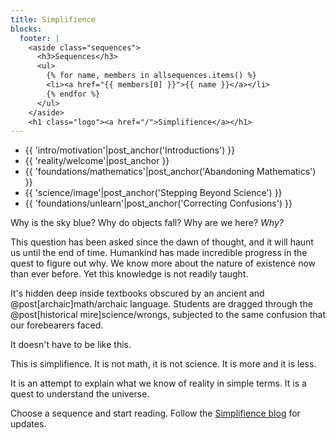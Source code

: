 ```yaml
---
title: Simplifience
blocks:
  footer: |
    <aside class="sequences">
      <h3>Sequences</h3>
      <ul>
        {% for name, members in allsequences.items() %}
        <li><a href="{{ members[0] }}">{{ name }}</a></li>
        {% endfor %}
      </ul>
    </aside>
    <h1 class="logo"><a href="/">Simplifience</a></h1>
---
```


<div class="nav asides">
  <div class="block">
    <!--The Lay of the Land, Formal Foundations, Intuitive Explanations-->
    <!--<h3>Start here</h3>-->
    <aside class="info">
      <ul>
        <li>{{ 'intro/motivation'|post_anchor('Introductions') }}</li>
        <li>{{ 'reality/welcome'|post_anchor }}</li>
        <li>{{ 'foundations/mathematics'|post_anchor('Abandoning Mathematics') }}</li>
        <li>{{ 'science/image'|post_anchor('Stepping Beyond Science') }}</li>
        <li>{{ 'foundations/unlearn'|post_anchor('Correcting Confusions') }}</li>
      </ul>
    </aside>
  </div>
</div>

Why is the sky blue? Why do objects fall? Why are we here? *Why?*

This question has been asked since the dawn of thought, and it will haunt us until the end of time. Humankind has made incredible progress in the quest to figure out why. We know more about the nature of existence now than ever before. Yet this knowledge is not readily taught.

It's hidden deep inside textbooks obscured by an ancient and @post[archaic]math/archaic language. Students are dragged through the @post[historical mire]science/wrongs, subjected to the same confusion that our forebearers faced.

It doesn't have to be like this.

This is simplifience. It is not math, it is not science. It is more and it is less.

It is an attempt to explain what we know of reality in simple terms. It is a quest to understand the universe.

Choose a sequence and start reading. Follow the [Simplifience blog](http://blog.simplifience.com) for updates.
